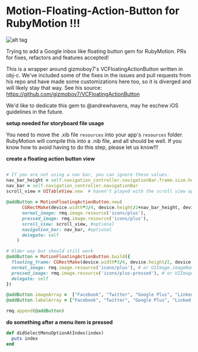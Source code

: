 Motion-Floating-Action-Button for RubyMotion !!!
====================
![alt tag](https://camo.githubusercontent.com/eb4b9d9cc51e30254b575cd5b388ad57d0a4bace/687474703a2f2f692e696d6775722e636f6d2f7968344d7743422e676966)

Trying to add a Google inbox like floating button gem for RubyMotion. PRs for fixes, refactors and features accepted!

This is a wrapper around gizmoboy7's VCFloatingActionButton written in obj-c. We've included some of the fixes in the issues and pull requests from his repo and have made some customizations here too, so it is diverged and will likely stay that way. See his source: https://github.com/gizmoboy7/VCFloatingActionButton

We'd like to dedicate this gem to @andrewhavens, may he eschew iOS guidelines in the future.

__setup needed for storyboard file usage__

You need to move the .xib file `resources` into your app's `resources` folder. RubyMotion will compile this into a .nib file, and all should be well. If you know how to avoid having to do this step, please let us know!!!

__create a floating action button view__

``` ruby

# If you are not using a nav bar, you can ignore these values.
nav_bar_height = self.navigation_controller.navigationBar.frame.size.height
nav_bar = self.navigation_controller.navigationBar
scroll_view = UITableView.new  # haven't played with the scroll view option myself
    
@addButton = MotionFloatingActionButton.new(
      CGRectMake(device.width*3/4, device.height/2+nav_bar_height, device.width*1/4, device.height/2),
      normal_image: rmq.image.resource('icons/plus'),
      pressed_image: rmq.image.resource('icons/plus'),
      scroll_view: scroll_view, #optional
      navigation_bar: nav_bar, #optional
      delegate: self
    )

# Older way but should still work
@addButton = MotionFloatingActionButton.build({
  floating_frame: CGRectMake(device.width*3/4, device.height/2, device.width*1/4, device.height/2),
  normal_image: rmq.image.resource('icons/plus'), # or UIImage.imageNamed('plus')
  pressed_image: rmq.image.resource('icons/plus-pressed'), # or UIImage.imageNamed('plus-pressed')
  delegate: self
})  

@addButton.imageArray =  ["Facebook", "Twitter", "Google Plus", "Linked in"]
@addButton.labelArray = ["Facebook", "Twitter", "Google Plus", "Linked in"]

rmq.append(@addButton)
```    

__do something after a menu item is pressed__

``` ruby
def didSelectMenuOptionAtIndex(index)
  puts index
end
```
